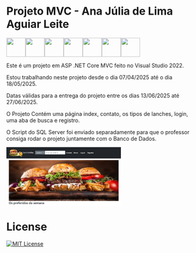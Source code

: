 # Projeto MVC - Ana Júlia de Lima Aguiar Leite

<img src="https://cdn.jsdelivr.net/gh/devicons/devicon@latest/icons/csharp/csharp-original.svg" align="left" width="50" height="50"/>
<img src="https://cdn.jsdelivr.net/gh/devicons/devicon@latest/icons/dotnetcore/dotnetcore-original.svg" align="left" width="50" height="50"/>
<img src="https://cdn.jsdelivr.net/gh/devicons/devicon@latest/icons/visualstudio/visualstudio-original.svg" align="left" width="50" height="50"/>
<img src="https://cdn.jsdelivr.net/gh/devicons/devicon@latest/icons/css3/css3-plain.svg" align="left" width="50" height="50"/>
<img src="https://cdn.jsdelivr.net/gh/devicons/devicon@latest/icons/bootstrap/bootstrap-original.svg" align="left" width="50" height="50"/>        
<img src="https://cdn.jsdelivr.net/gh/devicons/devicon@latest/icons/html5/html5-plain.svg" align="left" width="50" height="50"/>
<img src="https://cdn.jsdelivr.net/gh/devicons/devicon@latest/icons/javascript/javascript-plain.svg" align="center" width="50" height="50"/>      

Este é um projeto em ASP .NET Core MVC feito no Visual Studio 2022.

Estou trabalhando neste projeto desde o dia 07/04/2025 até o dia 18/05/2025.

Datas válidas para a entrega do projeto entre os dias 13/06/2025 até 27/06/2025.

O Projeto Contém uma página index, contato, os tipos de lanches, login, uma aba de busca e registro.

O Script do SQL Server foi enviado separadamente para que o professor consiga rodar o projeto juntamente com o Banco de Dados.

<img src="Imagem/LanchesMac.png" alt="lanches" align="center" width="300">

# License 

[![MIT License](https://img.shields.io/badge/License-MIT-green.svg)](./LICENSE)
